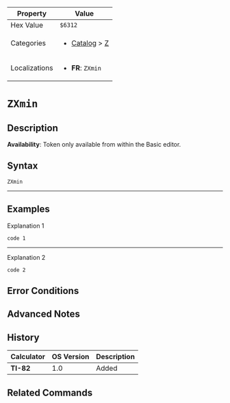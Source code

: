 | Property      | Value |
|---------------|-------|
| Hex Value     | `$6312`|
| Categories    | <ul><li>[Catalog](<../categories/Catalog.md>) > [Z](<../categories/Catalog.md#Z>)</li></ul> |
| Localizations | <ul><li><b>FR</b>: `ZXmin`</li></ul> |

# `ZXmin`

## Description



<b>Availability</b>: Token only available from within the Basic editor.

## Syntax
`ZXmin`

<hr>

## Examples

Explanation 1
```ti-basic
code 1
```
---
Explanation 2
```ti-basic
code 2
```

## Error Conditions


## Advanced Notes


## History
| Calculator | OS Version | Description |
|------------|------------|-------------|
| <b>TI-82</b> | 1.0 | Added

## Related Commands

    